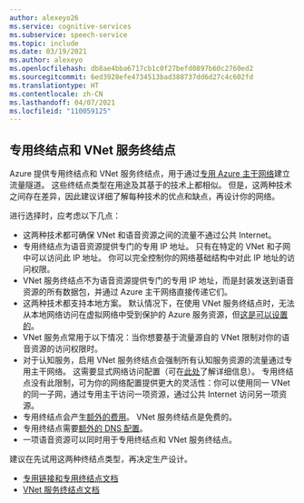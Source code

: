 ```yaml
---
author: alexeyo26
ms.service: cognitive-services
ms.subservice: speech-service
ms.topic: include
ms.date: 03/19/2021
ms.author: alexeyo
ms.openlocfilehash: db8ae4bba6717cb1c0f27befd0897b60c2760ed2
ms.sourcegitcommit: 6ed3928efe4734513bad388737dd6d27c4c602fd
ms.translationtype: HT
ms.contentlocale: zh-CN
ms.lasthandoff: 04/07/2021
ms.locfileid: "110059125"
---
```

## <a name="private-endpoints-and-vnet-service-endpoints"></a>专用终结点和 VNet 服务终结点

Azure 提供专用终结点和 VNet 服务终结点，用于通过[专用 Azure 主干网络](https://azure.microsoft.com/global-infrastructure/global-network/)建立流量隧道。 这些终结点类型在用途及其基于的技术上都相似。 但是，这两种技术之间存在差异，因此建议详细了解每种技术的优点和缺点，再设计你的网络。

进行选择时，应考虑以下几点：
- 这两种技术都可确保 VNet 和语音资源之间的流量不通过公共 Internet。
- 专用终结点为语音资源提供专门的专用 IP 地址。 只有在特定的 VNet 和子网中可以访问此 IP 地址。 你可以完全控制你的网络基础结构中对此 IP 地址的访问权限。
- VNet 服务终结点不为语音资源提供专门的专用 IP 地址，而是封装发送到语音资源的所有数据包，并通过 Azure 主干网络直接传递它们。
- 这两种技术都支持本地方案。 默认情况下，在使用 VNet 服务终结点时，无法从本地网络访问在虚拟网络中受到保护的 Azure 服务资源，但[这是可以设置的](../../../virtual-network/virtual-network-service-endpoints-overview.md#secure-azure-service-access-from-on-premises)。
- VNet 服务点常用于以下情况：当你想要基于流量源自的 VNet 限制对你的语音资源的访问权限时。
- 对于认知服务，启用 VNet 服务终结点会强制所有认知服务资源的流量通过专用主干网络。 这需要显式网络访问配置（可在[此处](../speech-service-vnet-service-endpoint.md#configure-vnets-and-the-speech-resource-networking-settings)了解详细信息）。 专用终结点没有此限制，可为你的网络配置提供更大的灵活性：你可以使用同一 VNet 的同一子网，通过专用主干访问一项资源，通过公共 Internet 访问另一项资源。
- 专用终结点会产生[额外的费用](https://azure.microsoft.com/pricing/details/private-link)。 VNet 服务终结点是免费的。
- 专用终结点需要[额外的 DNS 配置](../speech-services-private-link.md#turn-on-private-endpoints)。
- 一项语音资源可以同时用于专用终结点和 VNet 服务终结点。

建议在先试用这两种终结点类型，再决定生产设计。 

- [专用链接和专用终结点文档](../../../private-link/private-link-overview.md)
- [VNet 服务终结点文档](../../../virtual-network/virtual-network-service-endpoints-overview.md)
